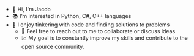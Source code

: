 - :raised_hands: Hi, I'm Jacob 
- :books: I’m interested in Python, C#, C++ languages 
- :wrench: I enjoy tinkering with code and finding solutions to problems 
  - :speech_balloon: Feel free to reach out to me to collaborate or discuss ideas
  - :chart_with_upwards_trend: My goal is to constantly improve my skills and contribute to the open source community.





